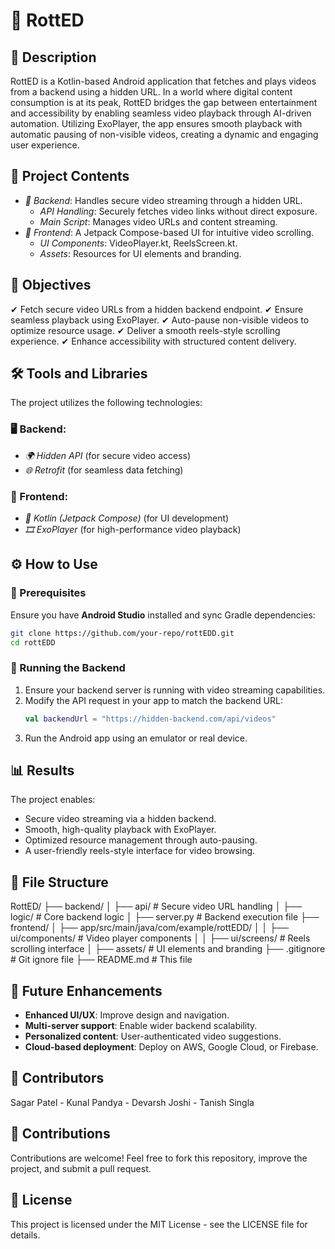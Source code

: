 # 📌 RottED

## 📖 Description

RottED is a Kotlin-based Android application that fetches and plays videos from a backend using a hidden URL. In a world where digital content consumption is at its peak, RottED bridges the gap between entertainment and accessibility by enabling seamless video playback through AI-driven automation. Utilizing ExoPlayer, the app ensures smooth playback with automatic pausing of non-visible videos, creating a dynamic and engaging user experience.

## 📂 Project Contents

- *📌 Backend*: Handles secure video streaming through a hidden URL.
  - *API Handling*: Securely fetches video links without direct exposure.
  - *Main Script*: Manages video URLs and content streaming.
- *📱 Frontend*: A Jetpack Compose-based UI for intuitive video scrolling.
  - *UI Components*: VideoPlayer.kt, ReelsScreen.kt.
  - *Assets*: Resources for UI elements and branding.

## 🎯 Objectives

✔ Fetch secure video URLs from a hidden backend endpoint.
✔ Ensure seamless playback using ExoPlayer.
✔ Auto-pause non-visible videos to optimize resource usage.
✔ Deliver a smooth reels-style scrolling experience.
✔ Enhance accessibility with structured content delivery.

## 🛠 Tools and Libraries

The project utilizes the following technologies:

### 🖥 Backend:

- *🌍 Hidden API* (for secure video access)
- *🌐 Retrofit* (for seamless data fetching)

### 📱 Frontend:

- *📱 Kotlin (Jetpack Compose)* (for UI development)
- *🎞 ExoPlayer* (for high-performance video playback)

## ⚙ How to Use

### 📌 Prerequisites

Ensure you have **Android Studio** installed and sync Gradle dependencies:

```sh
git clone https://github.com/your-repo/rottEDD.git
cd rottEDD
```

### 🚀 Running the Backend

1. Ensure your backend server is running with video streaming capabilities.
2. Modify the API request in your app to match the backend URL:
   ```kotlin
   val backendUrl = "https://hidden-backend.com/api/videos"
   ```
3. Run the Android app using an emulator or real device.

## 📊 Results

The project enables:

- Secure video streaming via a hidden backend.
- Smooth, high-quality playback with ExoPlayer.
- Optimized resource management through auto-pausing.
- A user-friendly reels-style interface for video browsing.

## 📁 File Structure

RottED/
├── backend/
│ ├── api/ # Secure video URL handling
│ ├── logic/ # Core backend logic
│ ├── server.py # Backend execution file
├── frontend/
│ ├── app/src/main/java/com/example/rottEDD/
│ │ ├── ui/components/ # Video player components
│ │ ├── ui/screens/ # Reels scrolling interface
│ ├── assets/ # UI elements and branding
├── .gitignore # Git ignore file
├── README.md # This file

## 🔮 Future Enhancements

- **Enhanced UI/UX**: Improve design and navigation.
- **Multi-server support**: Enable wider backend scalability.
- **Personalized content**: User-authenticated video suggestions.
- **Cloud-based deployment**: Deploy on AWS, Google Cloud, or Firebase.

## 👥 Contributors

Sagar Patel - Kunal Pandya - Devarsh Joshi - Tanish Singla

## 🤝 Contributions

Contributions are welcome! Feel free to fork this repository, improve the project, and submit a pull request.

## 📜 License

This project is licensed under the MIT License - see the LICENSE file for details.

